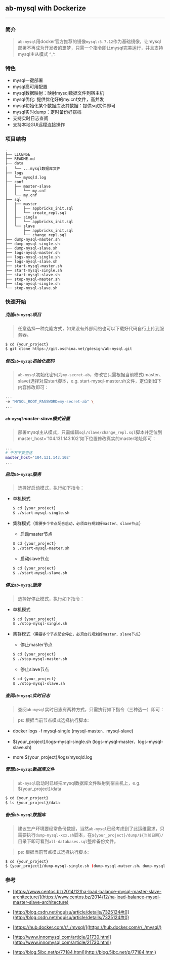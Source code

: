 ## ab-mysql with Dockerize

***

### 简介

> `ab-mysql`用docker官方推荐的镜像`mysql:5.7.12`作为基础镜像，让mysql部署不再成为开发者的噩梦，只需一个指令即让mysql完美运行，并且支持mysql主从模式 ^_^.

### 特色

- mysql一键部署
- mysql高可用配置
- mysql数据映射：映射mysql数据文件到宿主机
- mysql优化: 提供优化好的my.cnf文件，高并发
- mysql初始化某个数据库及其数据：提供sql文件即可
- mysql实时dump：定时备份好搭档
- 支持实时日志查阅
- 支持本地GUI远程连接操作

### 项目结构

```tree
.
├── LICENSE
├── README.md
├── data
│   └── ...mysql数据库文件
├── logs
│   └── mysqld.log
├── conf
│   ├── master-slave
│   │   └── my.cnf
│   └── my.cnf
├── sql
│   ├── master
│   │   ├── appbricks_init.sql
│   │   └── create_repl.sql
│   ├── single
│   │   └── appbricks_init.sql
│   └── slave
│       ├── appbricks_init.sql
│       └── change_repl.sql
├── dump-mysql-master.sh
├── dump-mysql-single.sh
├── dump-mysql-slave.sh
├── logs-mysql-master.sh
├── logs-mysql-single.sh
├── logs-mysql-slave.sh
├── start-mysql-master.sh
├── start-mysql-single.sh
├── start-mysql-slave.sh
├── stop-mysql-master.sh
├── stop-mysql-single.sh
└── stop-mysql-slave.sh
```

### 快速开始

##### 克隆`ab-mysql`项目
> 任意选择一种克隆方式，如果没有外部网络也可以下载好代码自行上传到服务器。

```bash
$ cd {your_project}
$ git clone https://git.oschina.net/gdesign/ab-mysql.git
```

##### 修改`ab-mysql`初始化密码
> `ab-mysql`初始化密码为`my-secret-ab`，修改它只需根据当前模式(master、slave)选择对应start脚本，e.g. start-mysql-master.sh文件，定位到如下内容修改即可：

```sh
...
-e "MYSQL_ROOT_PASSWORD=my-secret-ab" \
...

```

##### `ab-mysql`master-slave模式设置
> 部署mysql主从模式，只需编辑`sql/slave/change_repl.sql`脚本并定位到master_host='104.131.143.102'如下位置修改真实的master地址即可：

```sh
...
# 千万不要空格
master_host='104.131.143.102'
...
```

##### 启动`ab-mysql`服务

> 选择好启动模式，执行如下指令：

- 单机模式

	```bash
	$ cd {your_project}
	$ ./start-mysql-single.sh
	```

- 集群模式（`需要多个节点配合启动，必须自行规划好master、slave节点`）

	- 启动master节点

	```bash
	$ cd {your_project}
	$ ./start-mysql-master.sh
	```
	- 启动slave节点

	```bash
	$ cd {your_project}
	$ ./start-mysql-slave.sh
	```


##### 停止`ab-mysql`服务


> 选择好停止模式，执行如下指令：

- 单机模式

	```bash
	$ cd {your_project}
	$ ./stop-mysql-single.sh
	```

- 集群模式（`需要多个节点配合停止，必须自行规划好master、slave节点`）

	- 停止master节点

	```bash
	$ cd {your_project}
	$ ./stop-mysql-master.sh
	```
	- 停止slave节点

	```bash
	$ cd {your_project}
	$ ./stop-mysql-slave.sh
	```

##### 查阅`ab-mysql`实时日志

> 查阅`ab-mysql`实时日志有两种方式，只需执行如下指令（三种选一）即可：

> ps: 根据当前节点模式选择执行脚本:

- docker logs -f mysql-single (mysql-master、mysql-slave)

- ${your_project}/logs-mysql-single.sh (logs-mysql-master、logs-mysql-slave.sh)

- more ${your_project}/logs/mysqld.log

##### 管理`ab-mysql`数据库文件
> `ab-mysql`启动时已经把mysql数据库文件映射到宿主机上，e.g. ${your_project}/data

```bash
$ cd {your_project}
$ ls {your_project}/data
```

##### 备份`ab-mysql`数据库
> 建议生产环境要经常备份数据，当然`ab-mysql`已经考虑到了此运维需求，只需要执行`dump-mysql-xxx.sh`脚本，在`${your_project}/dump/${当前日期}/`目录下即可看到`all-databases.sql`整库备份文件。

> ps: 根据当前节点模式选择执行脚本:

```bash
$ cd {your_project}
$ {your_project}/dump-mysql-single.sh (dump-mysql-matser.sh、dump-mysql-slave.sh)
```

### 参考

- [https://www.centos.bz/2014/12/ha-load-balance-mysql-master-slave-architecture/](https://www.centos.bz/2014/12/ha-load-balance-mysql-master-slave-architecture)

- [http://blog.csdn.net/hguisu/article/details/7325124#t0](http://blog.csdn.net/hguisu/article/details/7325124#t0)

- [https://hub.docker.com/r/_/mysql/](https://hub.docker.com/r/_/mysql/)

- [http://www.innomysql.com/article/21730.html](http://www.innomysql.com/article/21730.html)

- [http://blog.5ibc.net/p/77184.html](http://blog.5ibc.net/p/77184.html)
